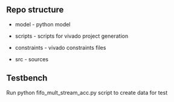 ## Repo structure

- model - python  model

- scripts - scripts for vivado project generation

- constraints - vivado constraints files

- src - sources

## Testbench

Run python fifo_mult_stream_acc.py script to create data for test